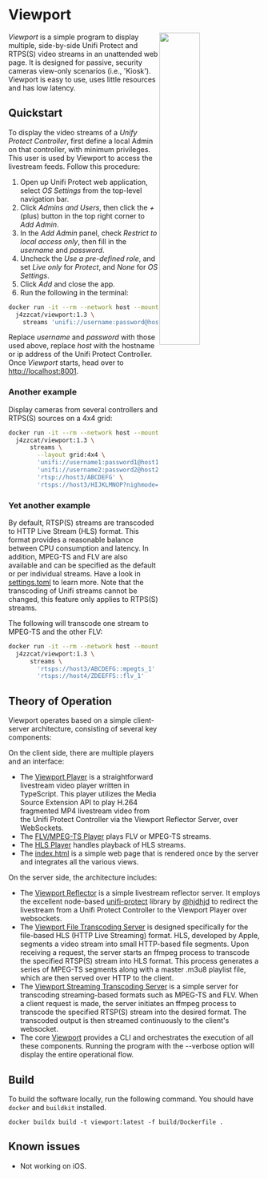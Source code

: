 # Viewport

<img src="man/screenshot1.png" align="right" width="40%"/>

*Viewport* is a simple program to display multiple, side-by-side Unifi Protect 
and RTPS(S) video streams in an unattended web page. It is designed for passive, security 
cameras view-only scenarios (i.e., 'Kiosk'). Viewport is easy to use, uses little 
resources and has low latency.

## Quickstart
To display the video streams of a _Unify Protect Controller_, first define a local Admin on that
controller, with minimum privileges. This user is used by Viewport to access the livestream feeds.
Follow this procedure:
1. Open up Unifi Protect web application, select _OS Settings_ from the top-level navigation bar. 
1. Click _Admins and Users_, then click the _+_ (plus) button in the top right corner to _Add Admin_.
1. In the _Add Admin_ panel, check _Restrict to local access only_, then fill in the *username* and
*password*.
1. Uncheck the _Use a pre-defined role_, and set _Live only_ for _Protect_, and _None_ for _OS Settings_.
1. Click _Add_ and close the app.
1. Run the following in the terminal:
```bash
docker run -it --rm --network host --mount type=tmpfs,destination=/ramfs,tmpfs-mode=1777 \ 
  j4zzcat/viewport:1.3 \ 
    streams 'unifi://username:password@host/_all'
```
Replace _username_ and _password_ with those used above, replace _host_ with the hostname or ip address
of the Unifi Protect Controller. Once _Viewport_ starts, head over to [http://localhost:8001](http://localhost:8001).

### Another example
Display cameras from several controllers and RTPS(S) sources on a 4x4 grid:
```bash
docker run -it --rm --network host --mount type=tmpfs,destination=/ramfs,tmpfs-mode=1777 \
  j4zzcat/viewport:1.3 \ 
      streams \
        --layout grid:4x4 \
        'unifi://username1:password1@host1/_all' \
        'unifi://username2:password2@host2/camera name 5,camera name 3' \
        'rtsp://host3/ABCDEFG' \
        'rtsps://host3/HIJKLMNOP?nighmode=false'
```

### Yet another example
By default, RTSP(S) streams are transcoded to HTTP Live Stream (HLS) format. This format provides a reasonable 
balance between CPU consumption and latency. In addition, MPEG-TS and FLV are also available and can be specified as 
the default or per individual streams. Have a look in [settings.toml](src/viewport/resource/settings.toml) to learn more.
Note that the transcoding of Unifi streams cannot be changed, this feature only applies to RTPS(S) streams.

The following will transcode one stream to MPEG-TS and the other FLV:
```bash
docker run -it --rm --network host --mount type=tmpfs,destination=/ramfs,tmpfs-mode=1777 \
  j4zzcat/viewport:1.3 \ 
      streams \
        'rtsps://host3/ABCDEFG::mpegts_1'  \
        'rtsps://host4/ZDEEFFS::flv_1'
```


## Theory of Operation

Viewport operates based on a simple client-server architecture, consisting of several key components:

On the client side, there are multiple players and an interface:

* The [Viewport Player](src/player) is a straightforward livestream video player written in TypeScript. 
This player utilizes the Media Source Extension API to play H.264 fragmented MP4 livestream video from the 
Unifi Protect Controller via the Viewport Reflector Server, over WebSockets.
* The [FLV/MPEG-TS Player](https://github.com/xqq/mpegts.js) plays FLV or MPEG-TS streams.
* The [HLS Player](https://github.com/video-dev/hls.js/) handles playback of HLS streams.
* The [index.html](src/viewport/resource/backend/ui/templates) is a simple web page that is rendered once by the server
and integrates all the various views.


On the server side, the architecture includes:

* The [Viewport Reflector](src/reflector) is a simple livestream reflector server. It employs the excellent node-based 
[unifi-protect](https://github.com/hjdhjd/unifi-protect) library by [@hjdhjd](https://github.com/hjdhjd) to redirect 
the livestream from a Unifi Protect Controller to the Viewport Player over websockets.
* The [Viewport File Transcoding Server](src/viewport/src/backend/protocols/rtsp.py#L73) is designed specifically for the
file-based HLS (HTTP Live Streaming) format. HLS, developed by Apple, segments a video stream into small HTTP-based file
segments. Upon receiving a request, the server starts an ffmpeg process to transcode the specified RTSP(S) stream into
HLS format. This process generates a series of MPEG-TS segments along with a master .m3u8 playlist file, which are then
served over HTTP to the client.
* The [Viewport Streaming Transcoding Server](src/viewport/src/backend/protocols/rtsp.py#L224) is a simple server for 
transcoding streaming-based formats such as MPEG-TS and FLV. When a client request is made, the server initiates an 
ffmpeg process to transcode the specified RTSP(S) stream into the desired format. The transcoded output is then streamed
continuously to the client's websocket.
* The core [Viewport](src/viewport) provides a CLI and orchestrates the execution of all these components. Running the program
with the --verbose option will display the entire operational flow.


## Build
To build the software locally, run the following command.
You should have `docker` and `buildkit` installed.
```shell
docker buildx build -t viewport:latest -f build/Dockerfile .
```


## Known issues
* Not working on iOS.



